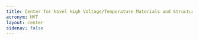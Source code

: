 ```yaml
---
title: Center for Novel High Voltage/Temperature Materials and Structures (HVT)
acronym: HVT
layout: center
sidenav: false
---
```

